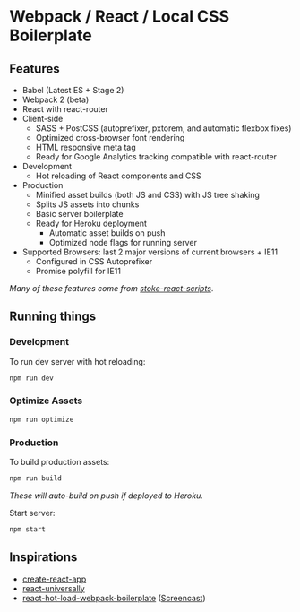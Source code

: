 # Webpack / React / Local CSS Boilerplate

## Features
- Babel (Latest ES + Stage 2)
- Webpack 2 (beta)
- React with react-router
- Client-side
  - SASS + PostCSS (autoprefixer, pxtorem, and automatic flexbox fixes)
  - Optimized cross-browser font rendering
  - HTML responsive meta tag
  - Ready for Google Analytics tracking compatible with react-router
- Development
  - Hot reloading of React components and CSS
- Production
  - Minified asset builds (both JS and CSS) with JS tree shaking
  - Splits JS assets into chunks
  - Basic server boilerplate
  - Ready for Heroku deployment
    - Automatic asset builds on push
    - Optimized node flags for running server
- Supported Browsers: last 2 major versions of current browsers + IE11
  - Configured in CSS Autoprefixer
  - Promise polyfill for IE11

*Many of these features come from [stoke-react-scripts](https://github.com/stokestudio/stoke-react-scripts)*.

## Running things

### Development
To run dev server with hot reloading:
```bash
npm run dev
```

### Optimize Assets
```bash
npm run optimize
```

### Production
To build production assets:
```bash
npm run build
```
*These will auto-build on push if deployed to Heroku.*

Start server:
```bash
npm start
```

## Inspirations
- [create-react-app](https://github.com/facebookincubator/create-react-app)
- [react-universally](https://github.com/ctrlplusb/react-universally)
- [react-hot-load-webpack-boilerplate](https://github.com/jackfranklin/react-hot-load-webpack-boilerplate) ([Screencast](http://javascriptplayground.com/blog/2016/06/react-webpack-workflow-screencast))
